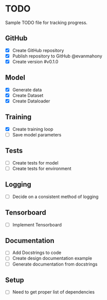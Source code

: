 # TODO

Sample TODO file for tracking progress.

## GitHub

- [x] Create GitHub repository 
- [x] Publish repository to GitHub @evanmahony
- [x] Create version #v0.1.0 

## Model

- [x] Generate data
- [x] Create Dataset
- [x] Create Dataloader

## Training

- [x] Create training loop
- [ ] Save model parameters

## Tests

- [ ] Create tests for model
- [ ] Create tests for environment

## Logging

- [ ] Decide on a consistent method of logging

## Tensorboard

- [ ] Implement Tensorboard

## Documentation

- [ ] Add Docstrings to code
- [ ] Create design documentation example
- [ ] Generate documentation from docstrings

## Setup

- [ ] Need to get proper list of dependencies

